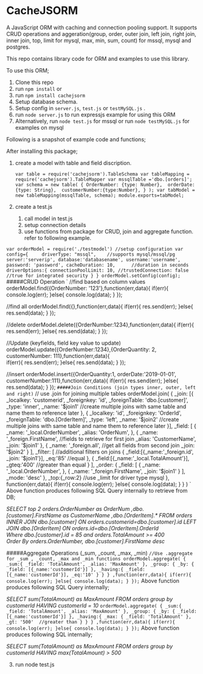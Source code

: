 
# CacheJSORM

A JavaScript ORM with caching and connection pooling support. It supports CRUD operations and aggeration(group, order, outer join, left join, right join, inner join, top, limit for mysql, max, min, sum, count) for mssql, mysql and postgres.

This repo contains library code for ORM and examples to use this library. 

To use this ORM;

1. Clone this repo
2. run `npm install`
    or 
2. run `npm install cachejsorm`
3. Setup database schema.
4. Setup config in `server.js`, `test.js` or `testMySQL.js` .
5. run `node server.js` to run expressjs example for using this ORM
6. Alternatively, run `node test.js` for mssql or run `node testMySQL.js` for examples on mysql

Following is a snapshot of example code and functions;

After installing this package;

1. create a model with table and field discription.


    `
    var table = require('cachejsorm').TableSchema
    var tableMapping = require('cachejsorm').TableMapper
    var mssqlTable ='dbo.[orders]';
    var schema = new table(
        {
            OrderNumber: {type: Number}, 
            orderDate: {type: String}, 
            customerNumber:{type:Number},
        }
    );
    var tabModel = new tableMapping(mssqlTable, schema);
    module.exports=tabModel;
    `


2. create a test.js
   1. call model in test.js
   2. setup connection details
   3. use functions from package for CRUD, join and aggregate function. refer to following example.   


`
var orderModel = require('./testmodel')
//setup configuration
var config={    
    driverType: "mssql",    //supports mysql/mssql/pg    
    server:'serverip',
    database:'databasename',
    username:'username',
    password: 'password',
    cacheDuration: 10,      //duration in seconds
    driverOptions:{
        connectionPoolLimit: 10,
        //trustedConnection: false  //true for integrated security
    }
}
orderModel.setConfig(config);
`
#####CRUD Operation 
`
//find based on column values 
orderModel.find({OrderNumber: '123'},function(err,data){
    if(err){
        console.log(err);
    }else{
        console.log(data);
    }
});

//find all
orderModel.find({},function(err,data){
        if(err){
            res.send(err);
        }else{
            res.send(data);
        }
    });

//delete 
orderModel.delete({OrderNumber:1234},function(err,data){
        if(err){
            res.send(err);
        }else{
            res.send(data);
        }
    });

//Update (keyfields, field key value to update)
orderModel.update({OrderNumber:1234},{OrderQuantity: 2, customerNumber: 111},function(err,data){        
        if(err){
            res.send(err);
        }else{
            res.send(data);
        }
    });

//insert
orderModel.insert({OrderQuantity:1, orderDate:'2019-01-01', customerNumber:111},function(err,data){
        if(err){
            res.send(err);
        }else{
            res.send(data);
        }
    });
`
#####Join Conditions (join types inner, outer, left and right)
`
// use .join for joining multiple tables
orderModel.join(
    {
        _join: [{
            _localkey: 'customerid',
            _foreignkey: 'id',
            _foreignTable: 'dbo.[customer]',
            _type: 'inner',
            _name: '$join1'     //create multiple joins with same table and name them to reference later
        },
        {
            _localkey: 'id',
            _foreignkey: 'OrderId',
            _foreignTable: 'dbo.[OrderItem]',
            _type: 'left',
            _name: '$join2'     //create multiple joins with same table and name them to reference later
        }],
        _field: 
                [
                    {
                        _name: '_local.OrderNumber',
                        _alias: 'OrderNum',
                    },
                    {
                        _name: '_foreign.FirstName',    //fields to retrieve for first join 
                        _alias: 'CustomerName',
                        _join: '$join1'
                    },
                    {
                        _name: '_foreign.all',  //get all fields from second join 
                        _join: '$join2'
                    }
                ],
        _filter: [      //additional filters on joins 
            {
                _field:[{_name:'_foreign.id', _join: '$join1'}],
                _eq:'85'    //equal
            },
            {
                _field:[{_name:'_local.TotalAmount'}],
                _gteq:'400'     //greater than equal
            }
        ],
        _order: {
            _field: 
                [
                    {
                        _name: '_local.OrderNumber',
                    },
                    {
                        _name: '_foreign.FirstName',
                        _join: '$join1'
                    }
                ],
            _mode: 'desc'
        },
        _top:{_row:2}   //use _limit for driver type mysql
    },
    function(err,data){
        if(err){
            console.log(err);
        }else{
            console.log(data);
        }
    }
)
`
Above function produces following SQL Query internally to retrieve from DB;

_SELECT  top 2 orders.OrderNumber as OrderNum ,dbo.[customer].FirstName as CustomerName ,dbo.[OrderItem].* 
FROM orders 
INNER JOIN dbo.[customer] ON orders.customerid=dbo.[customer].id 
LEFT JOIN dbo.[OrderItem] ON orders.id=dbo.[OrderItem].OrderId  
Where dbo.[customer].id = 85 
and orders.TotalAmount >= 400  
Order By orders.OrderNumber, dbo.[customer].FirstName desc_


#####Aggregate Operations (_sum, _count, _max, _min)
`
//Use .aggregate for _sum , _count, _max and _min functions
orderModel.aggregate(
    {
        _sum:{
            _field: 'TotalAmount',
            _alias: 'MaxAmount'
        },
        _group: {
                _by: {
                    _field: [{_name:'customerId'}]
                },
                _having:{
                    _field:[{_name:'customerId'}],
                    _eq:'10'
                }
            }
        }
    ,function(err,data){
        if(err){
            console.log(err);
        }else{
            console.log(data);
        }
});
`
Above function produces following SQL Query internally;

_SELECT sum(TotalAmount) as MaxAmount FROM orders group by customerId HAVING customerId = 10_
`
orderModel.aggregate(
    {
        _sum:{
            _field: 'TotalAmount',
            _alias: 'MaxAmount'
        },
        _group: {
                _by: {
                    _field: [{_name:'customerId'}]
                },
                _having:{
                    _max: {
                        _field: 'TotalAmount'
                    },
                    _gt: '500'  //greater than
                }
            }
        }
    ,function(err,data){
        if(err){
            console.log(err);
        }else{
            console.log(data);
        }
});
`
Above function produces following SQL internally;

_SELECT sum(TotalAmount) as MaxAmount FROM orders group by customerId HAVING  max(TotalAmount) > 500_

3. run node test.js
